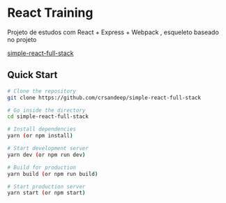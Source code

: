 # React Training

Projeto de estudos com React + Express + Webpack , esqueleto baseado no projeto

[simple-react-full-stack](https://github.com/crsandeep/simple-react-full-stack)

## Quick Start

```bash
# Clone the repository
git clone https://github.com/crsandeep/simple-react-full-stack

# Go inside the directory
cd simple-react-full-stack

# Install dependencies
yarn (or npm install)

# Start development server
yarn dev (or npm run dev)

# Build for production
yarn build (or npm run build)

# Start production server
yarn start (or npm start)
```
